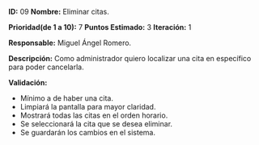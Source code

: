 **ID:** 09		**Nombre:** Eliminar citas.

**Prioridad(de 1 a 10):** 7		**Puntos Estimado:** 3	**Iteración:** 1

**Responsable:** Miguel Ángel Romero.

**Descripción:** Como administrador quiero localizar una cita en específico para poder cancelarla.

**Validación:**

- Mínimo a de haber una cita.
- Limpiará la pantalla para mayor claridad.
- Mostrará todas las citas en el orden horario.
- Se seleccionará la cita que se desea eliminar.
- Se guardarán los cambios en el sistema.
